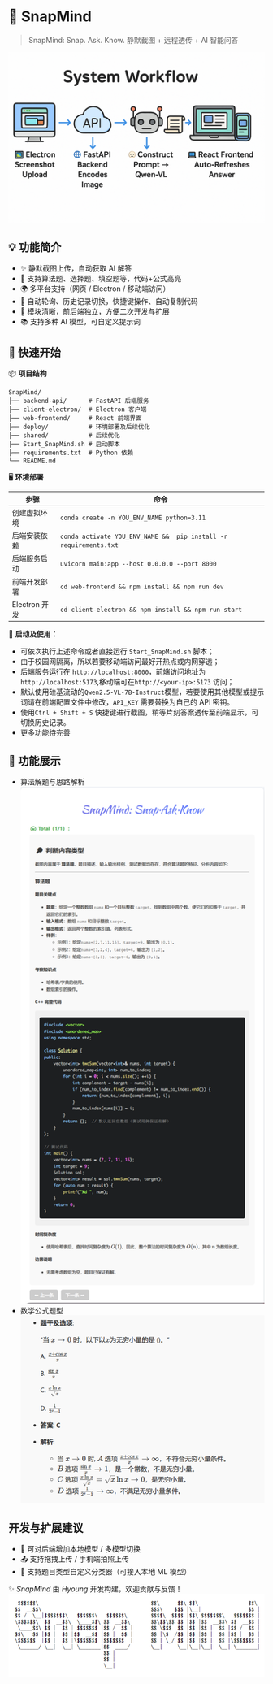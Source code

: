 # 📸 SnapMind

> SnapMind: Snap. Ask. Know.
> 静默截图 + 远程透传 + AI 智能问答

![Workflow](image/README/1748620975779.png)

## 💡 功能简介

- ✨ 静默截图上传，自动获取 AI 解答
- 🧠 支持算法题、选择题、填空题等，代码+公式高亮
- 🌍 多平台支持（网页 / Electron / 移动端访问）
- 🧾 自动轮询、历史记录切换，快捷键操作、自动复制代码
- 🔧 模块清晰，前后端独立，方便二次开发与扩展
- 📚 支持多种 AI 模型，可自定义提示词

## 🚀 快速开始

📦 **项目结构**

```
SnapMind/
├── backend-api/      # FastAPI 后端服务
├── client-electron/  # Electron 客户端
├── web-frontend/     # React 前端界面
├── deploy/           # 环境部署及后续优化
├── shared/           # 后续优化
├── Start_SnapMind.sh # 启动脚本
├── requirements.txt  # Python 依赖
└── README.md
```

🖥️ **环境部署**

| 步骤          | 命令                                                              |
| ------------- | ----------------------------------------------------------------- |
| 创建虚拟环境  | `conda create -n YOU_ENV_NAME python=3.11 `                       |
| 后端安装依赖  | `conda activate YOU_ENV_NAME &&  pip install -r requirements.txt` |
| 后端服务启动  | `uvicorn main:app --host 0.0.0.0 --port 8000`                     |
| 前端开发部署  | `cd web-frontend && npm install && npm run dev`                   |
| Electron 开发 | `cd client-electron && npm install && npm run start`              |

🎃 **启动及使用：**

- 可依次执行上述命令或者直接运行 `Start_SnapMind.sh` 脚本；
- 由于校园网隔离，所以若要移动端访问最好开热点或内网穿透；
- 后端服务运行在 `http://localhost:8000`，前端访问地址为 `http://localhost:5173`,移动端可在`http://<your-ip>:5173` 访问；
- 默认使用硅基流动的`Qwen2.5-VL-7B-Instruct`模型，若要使用其他模型或提示词请在前端配置文件中修改，`API_KEY` 需要替换为自己的 API 密钥。
- 使用`Ctrl + Shift + S` 快捷键进行截图，稍等片刻答案透传至前端显示，可切换历史记录。
- 更多功能待完善

## 📸 功能展示

- 算法解题与思路解析
  ![1748619784433](image/README/1748619784433.png)
- 数学公式题型
  ![1748621436960](image/README/1748621436960.png)

## 开发与扩展建议

- 🧩 可对后端增加本地模型 / 多模型切换
- 📤 支持拖拽上传 / 手机端拍照上传
- 🧪 支持题目类型自定义分类器（可接入本地 ML 模型）

✨ _SnapMind_ 由 _Hyoung_ 开发构建，欢迎贡献与反馈！
![1748621848314](image/README/1748621848314.png)
